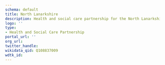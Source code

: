 ```yaml
---
schema: default
title: North Lanarkshire
description: Health and social care partnership for the North Lanarkshire area
logo: ''
type:
- Health and Social Care Partnership
portal_url: ''
org_url: 
twitter_handle: 
wikidata_qid: Q108837009
wdtk_id: 
---
```


